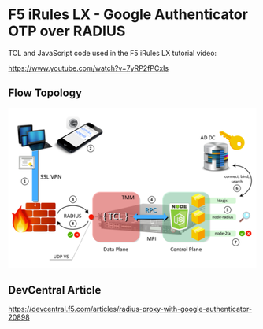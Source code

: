 F5 iRules LX - Google Authenticator OTP over RADIUS
================

TCL and JavaScript code used in the F5 iRules LX tutorial video:

https://www.youtube.com/watch?v=7yRP2fPCxIs

## Flow Topology
<img src="flow.png">

## DevCentral Article
https://devcentral.f5.com/articles/radius-proxy-with-google-authenticator-20898
